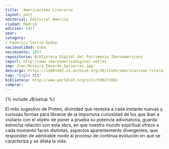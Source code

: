 ```yaml
---
title:  Americanismo Literario
layout: post
editorial: Editorial-América
ciudad: Madrid
edicion: 1917
year:
category:
- Federico García Godoy
nacionalidad: Cuba
nacimiento: 1857
repositorio: Biblioteca Digital del Patrimonio Iberoamericano
repurl: http://www.iberoamericadigital.net/es
img: Juan_Moreira_Eduardo_Gutierrez.jpg
descarga: https://ia903402.us.archive.org/30/items/americanismo-literario/Americanismo%20literario.pdf
tag: "Siglo XIX"
biblioteca: http://www.worldcat.org/oclc/596371662
comprar: 
---
```

{% include JB/setup %}

El mito sugestivo de Proteo, divinidad que revestía a cada instante nuevas y curiosas formas para librarse de la importuna curiosidad de los que iban a visitarlo con el objeto de poner a prueba su potencia adivinatoria, guarda estrecha relación con esta obra, en que nuestro mundo espiritual ofrece a cada momento faces distintas, aspectos aparentemente divergentes, que responden de admirable modo al proceso de continua evolución en que se caracteriza y se dilata la vida.

